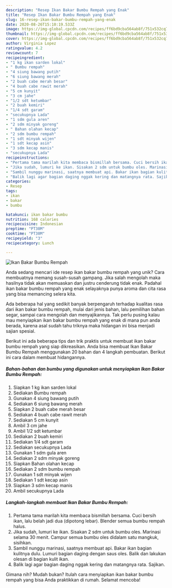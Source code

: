 ```yaml
---
description: "Resep Ikan Bakar Bumbu Rempah yang Enak"
title: "Resep Ikan Bakar Bumbu Rempah yang Enak"
slug: 16-resep-ikan-bakar-bumbu-rempah-yang-enak
date: 2020-08-26T15:10:19.533Z
image: https://img-global.cpcdn.com/recipes/ff6bd9cba564ab8f/751x532cq70/ikan-bakar-bumbu-rempah-foto-resep-utama.jpg
thumbnail: https://img-global.cpcdn.com/recipes/ff6bd9cba564ab8f/751x532cq70/ikan-bakar-bumbu-rempah-foto-resep-utama.jpg
cover: https://img-global.cpcdn.com/recipes/ff6bd9cba564ab8f/751x532cq70/ikan-bakar-bumbu-rempah-foto-resep-utama.jpg
author: Virginia Lopez
ratingvalue: 4.2
reviewcount: 7
recipeingredient:
- "1 kg ikan sarden lokal"
- " Bumbu rempah"
- "4 siung bawang putih"
- "6 siung bawang merah"
- "2 buah cabe merah besar"
- "4 buah cabe rawit merah"
- "5 cm kunyit"
- "3 cm jahe"
- "1/2 sdt ketumbar"
- "2 buah kemiri"
- "1/4 sdt garam"
- "secukupnya Lada"
- "1 sdm gula aren"
- "2 sdm minyak goreng"
- " Bahan olahan kecap"
- "2 sdm bumbu rempah"
- "1 sdt minyak wijen"
- "1 sdt kecap asin"
- "3 sdm kecap manis"
- "secukupnya Lada"
recipeinstructions:
- "Pertama tama marilah kita membaca bismillah bersama. Cuci bersih ikan, lalu belah jadi dua (dipotong lebar). Blender semua bumbu rempah halus."
- "Jika sudah, lumuri ke ikan. Sisakan 2 sdm untuk bumbu oles. Marinasi selama 30 menit. Campur semua bumbu oles didalam satu mangkuk, sisihkan."
- "Sambil nunggu marinasi, saatnya membuat api. Bakar ikan bagian kulitnya dulu. Lumuri bagian daging dengan saus oles. Balik dan lakukan olesan di bagian kulit ikan."
- "Balik lagi agar bagian daging nggak kering dan matangnya rata. Sajikan."
categories:
- Resep
tags:
- ikan
- bakar
- bumbu

katakunci: ikan bakar bumbu 
nutrition: 168 calories
recipecuisine: Indonesian
preptime: "PT30M"
cooktime: "PT30M"
recipeyield: "3"
recipecategory: Lunch

---
```



![Ikan Bakar Bumbu Rempah](https://img-global.cpcdn.com/recipes/ff6bd9cba564ab8f/751x532cq70/ikan-bakar-bumbu-rempah-foto-resep-utama.jpg)

Anda sedang mencari ide resep ikan bakar bumbu rempah yang unik? Cara membuatnya memang susah-susah gampang. Jika salah mengolah maka hasilnya tidak akan memuaskan dan justru cenderung tidak enak. Padahal ikan bakar bumbu rempah yang enak selayaknya punya aroma dan cita rasa yang bisa memancing selera kita.

Ada beberapa hal yang sedikit banyak berpengaruh terhadap kualitas rasa dari ikan bakar bumbu rempah, mulai dari jenis bahan, lalu pemilihan bahan segar, sampai cara mengolah dan menyajikannya. Tak perlu pusing kalau mau menyiapkan ikan bakar bumbu rempah yang enak di mana pun anda berada, karena asal sudah tahu triknya maka hidangan ini bisa menjadi sajian spesial.




Berikut ini ada beberapa tips dan trik praktis untuk membuat ikan bakar bumbu rempah yang siap dikreasikan. Anda bisa membuat Ikan Bakar Bumbu Rempah menggunakan 20 bahan dan 4 langkah pembuatan. Berikut ini cara dalam membuat hidangannya.

<!--inarticleads1-->

##### Bahan-bahan dan bumbu yang digunakan untuk menyiapkan Ikan Bakar Bumbu Rempah:

1. Siapkan 1 kg ikan sarden lokal
1. Sediakan  Bumbu rempah
1. Gunakan 4 siung bawang putih
1. Sediakan 6 siung bawang merah
1. Siapkan 2 buah cabe merah besar
1. Sediakan 4 buah cabe rawit merah
1. Sediakan 5 cm kunyit
1. Ambil 3 cm jahe
1. Ambil 1/2 sdt ketumbar
1. Sediakan 2 buah kemiri
1. Sediakan 1/4 sdt garam
1. Sediakan secukupnya Lada
1. Gunakan 1 sdm gula aren
1. Sediakan 2 sdm minyak goreng
1. Siapkan  Bahan olahan kecap
1. Sediakan 2 sdm bumbu rempah
1. Gunakan 1 sdt minyak wijen
1. Sediakan 1 sdt kecap asin
1. Siapkan 3 sdm kecap manis
1. Ambil secukupnya Lada




<!--inarticleads2-->

##### Langkah-langkah membuat Ikan Bakar Bumbu Rempah:

1. Pertama tama marilah kita membaca bismillah bersama. Cuci bersih ikan, lalu belah jadi dua (dipotong lebar). Blender semua bumbu rempah halus.
1. Jika sudah, lumuri ke ikan. Sisakan 2 sdm untuk bumbu oles. Marinasi selama 30 menit. Campur semua bumbu oles didalam satu mangkuk, sisihkan.
1. Sambil nunggu marinasi, saatnya membuat api. Bakar ikan bagian kulitnya dulu. Lumuri bagian daging dengan saus oles. Balik dan lakukan olesan di bagian kulit ikan.
1. Balik lagi agar bagian daging nggak kering dan matangnya rata. Sajikan.




Gimana nih? Mudah bukan? Itulah cara menyiapkan ikan bakar bumbu rempah yang bisa Anda praktikkan di rumah. Selamat mencoba!
